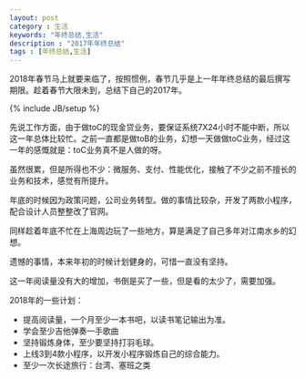```yaml
---
layout: post
category : 生活
keywords: "年终总结,生活"
description : "2017年年终总结"
tags : [年终总结,生活]
---
```


 2018年春节马上就要来临了，按照惯例，春节几乎是上一年年终总结的最后撰写期限。趁着春节大限未到，总结下自己的2017年。

<!--break-->

{% include JB/setup %}

先说工作方面，由于做toC的现金贷业务，要保证系统7X24小时不能中断，所以这一年总体比较忙。之前一直都是做toB的业务，幻想一天做做toC业务，经过这一年的感慨就是：toC业务真不是人做的呀。

虽然很累，但是所得也不少：微服务、支付、性能优化，接触了不少之前不擅长的业务和技术，感觉有所提升。

年底的时候因为政策问题，公司业务转型。做的事情比较杂，开发了两款小程序，配合设计人员整整改了官网。

同样趁着年底不忙在上海周边玩了一些地方，算是满足了自己多年对江南水乡的幻想。

遗憾的事情，本来年初的时候计划健身的，可惜一直没有坚持。

这一年阅读量没有大的增加，书倒是买了一些，但是看的太少了，需要加强。


2018年的一些计划：

- 提高阅读量，一个月至少一本书吧，以读书笔记输出为准。
- 学会至少吉他弹奏一手歌曲
- 坚持锻炼身体，至少要坚持打羽毛球。
- 上线3到4款小程序，以开发小程序锻炼自己的综合能力。
- 至少一次长途旅行：台湾、塞班之类
